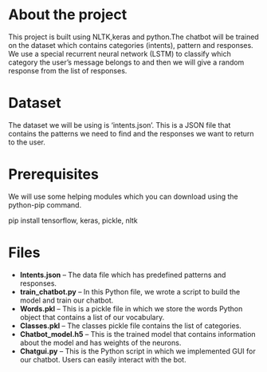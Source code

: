 # About the project
 This project is built using NLTK,keras and python.The chatbot will be trained on the dataset which contains categories (intents), pattern and responses. We use a special recurrent neural network (LSTM) to classify which category the user’s message belongs to and then we will give a random response from the list of responses.
 
# Dataset
The dataset we will be using is ‘intents.json’. This is a JSON file that contains the patterns we need to find and the responses we want to return to the user.

# Prerequisites
We will use some helping modules which you can download using the python-pip command.

pip install tensorflow, keras, pickle, nltk

# Files

* **Intents.json** – The data file which has predefined patterns and responses.
* **train_chatbot.py** – In this Python file, we wrote a script to build the model and train our chatbot.
* **Words.pkl** – This is a pickle file in which we store the words Python object that contains a list of our vocabulary.
* **Classes.pkl** – The classes pickle file contains the list of categories.
* **Chatbot_model.h5** – This is the trained model that contains information about the model and has weights of the neurons.
* **Chatgui.py** – This is the Python script in which we implemented GUI for our chatbot. Users can easily interact with the bot.
